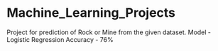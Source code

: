 # Machine_Learning_Projects
Project for prediction of Rock or Mine from the given dataset.
Model - Logistic Regression
Accuracy - 76%
